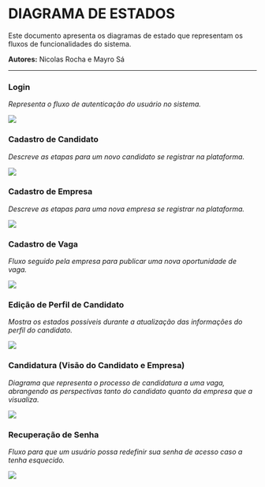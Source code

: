 # DIAGRAMA DE ESTADOS

Este documento apresenta os diagramas de estado que representam os fluxos de funcionalidades do sistema.

**Autores:** Nicolas Rocha e Mayro Sá

---

### Login
*Representa o fluxo de autenticação do usuário no sistema.*

![](../images/diagramaDeEstado/DiagramadeEstadoLogin.drawio.png)

### Cadastro de Candidato
*Descreve as etapas para um novo candidato se registrar na plataforma.*

![](../images/diagramaDeEstado/DiagramadeEstado-Cadastro.drawio.png)

### Cadastro de Empresa
*Descreve as etapas para uma nova empresa se registrar na plataforma.*

![](../images/diagramaDeEstado/DiagramadeEstado-CadastrodeEmpresa.drawio.png)

### Cadastro de Vaga
*Fluxo seguido pela empresa para publicar uma nova oportunidade de vaga.*

![](../images/diagramaDeEstado/DiagramadeEstado-CadastrodeVaga.drawio.png)

### Edição de Perfil de Candidato
*Mostra os estados possíveis durante a atualização das informações do perfil do candidato.*

![](../images/diagramaDeEstado/DiagramadeEstado-Ediçãodeperfildecandidato.drawio.png)

### Candidatura (Visão do Candidato e Empresa)
*Diagrama que representa o processo de candidatura a uma vaga, abrangendo as perspectivas tanto do candidato quanto da empresa que a visualiza.*

![](../images/diagramaDeEstado/DiagramadeEstado-CandidaturavistadeCandidato_Empresa.drawio.png)

### Recuperação de Senha
*Fluxo para que um usuário possa redefinir sua senha de acesso caso a tenha esquecido.*

![](../images/diagramaDeEstado/DiagramadeEstado-Recuperaçãodesenha.drawio.png)

